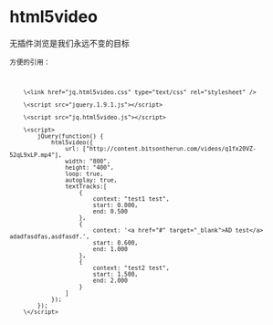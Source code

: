 html5video
==========

无插件浏览是我们永远不变的目标

<code>方便的引用：

		\<link href="jq.html5video.css" type="text/css" rel="stylesheet" />
		
		\<script src="jquery.1.9.1.js"></script>
		
		\<script src="jq.html5video.js"></script>
		
		\<script>
			jQuery(function() {
				html5video({
					url: ["http://content.bitsontherun.com/videos/q1fx20VZ-52qL9xLP.mp4"],
					width: "800",
					height: "400",
					loop: true,
					autoplay: true,
					textTracks:[
						{
							context: "test1 test",
							start: 0.000,
							end: 0.500
						},
						{
							context: '<a href="#" target="_blank">AD test</a> adadfasdfas,asdfasdf.',
							start: 0.600,
							end: 1.000
						},
						{
							context: "test2 test",
							start: 1.500,
							end: 2.000
						}
					]
				});
			});
		\</script>
</code>
